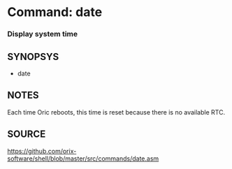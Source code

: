 # Command: date

### Display system time

## SYNOPSYS
+ date

## NOTES
Each time Oric reboots, this time is reset because there is no available RTC.

## SOURCE
https://github.com/orix-software/shell/blob/master/src/commands/date.asm
